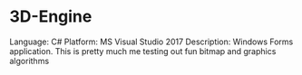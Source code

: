# 3D-Engine
Language: C#
Platform: MS Visual Studio 2017
Description: Windows Forms application.  This is pretty much me testing out fun bitmap and graphics algorithms 
